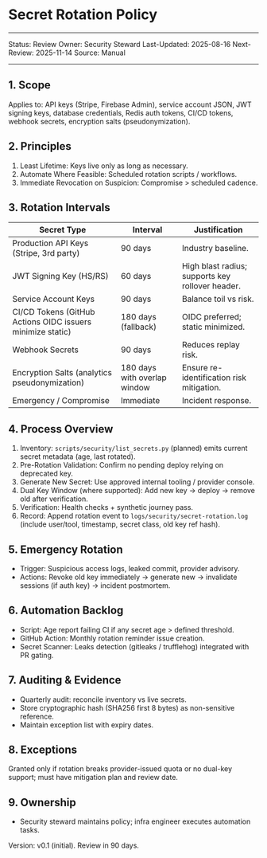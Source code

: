 # Secret Rotation Policy

---

Status: Review Owner: Security Steward Last-Updated: 2025-08-16 Next-Review: 2025-11-14 Source:
Manual

---

## 1. Scope

Applies to: API keys (Stripe, Firebase Admin), service account JSON, JWT signing keys, database
credentials, Redis auth tokens, CI/CD tokens, webhook secrets, encryption salts (pseudonymization).

## 2. Principles

1. Least Lifetime: Keys live only as long as necessary.
2. Automate Where Feasible: Scheduled rotation scripts / workflows.
3. Immediate Revocation on Suspicion: Compromise > scheduled cadence.

## 3. Rotation Intervals

| Secret Type                                                | Interval                     | Justification                                    |
| ---------------------------------------------------------- | ---------------------------- | ------------------------------------------------ |
| Production API Keys (Stripe, 3rd party)                    | 90 days                      | Industry baseline.                               |
| JWT Signing Key (HS/RS)                                    | 60 days                      | High blast radius; supports key rollover header. |
| Service Account Keys                                       | 90 days                      | Balance toil vs risk.                            |
| CI/CD Tokens (GitHub Actions OIDC issuers minimize static) | 180 days (fallback)          | OIDC preferred; static minimized.                |
| Webhook Secrets                                            | 90 days                      | Reduces replay risk.                             |
| Encryption Salts (analytics pseudonymization)              | 180 days with overlap window | Ensure re-identification risk mitigation.        |
| Emergency / Compromise                                     | Immediate                    | Incident response.                               |

## 4. Process Overview

1. Inventory: `scripts/security/list_secrets.py` (planned) emits current secret metadata (age, last
   rotated).
2. Pre-Rotation Validation: Confirm no pending deploy relying on deprecated key.
3. Generate New Secret: Use approved internal tooling / provider console.
4. Dual Key Window (where supported): Add new key → deploy → remove old after verification.
5. Verification: Health checks + synthetic journey pass.
6. Record: Append rotation event to `logs/security/secret-rotation.log` (include user/tool,
   timestamp, secret class, old key ref hash).

## 5. Emergency Rotation

- Trigger: Suspicious access logs, leaked commit, provider advisory.
- Actions: Revoke old key immediately → generate new → invalidate sessions (if auth key) → incident
  postmortem.

## 6. Automation Backlog

- Script: Age report failing CI if any secret age > defined threshold.
- GitHub Action: Monthly rotation reminder issue creation.
- Secret Scanner: Leaks detection (gitleaks / trufflehog) integrated with PR gating.

## 7. Auditing & Evidence

- Quarterly audit: reconcile inventory vs live secrets.
- Store cryptographic hash (SHA256 first 8 bytes) as non-sensitive reference.
- Maintain exception list with expiry dates.

## 8. Exceptions

Granted only if rotation breaks provider-issued quota or no dual-key support; must have mitigation
plan and review date.

## 9. Ownership

- Security steward maintains policy; infra engineer executes automation tasks.

Version: v0.1 (initial). Review in 90 days.
